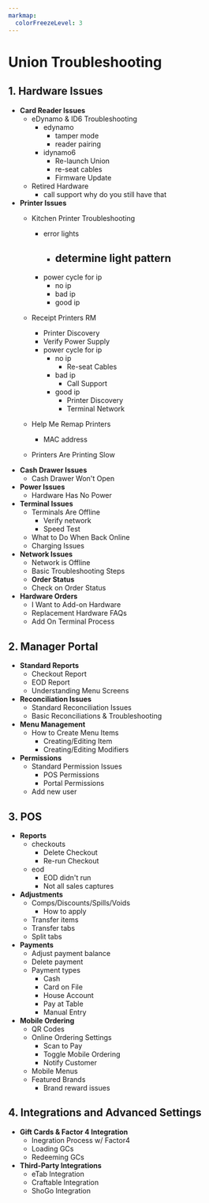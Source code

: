 ```yaml
---
markmap:
  colorFreezeLevel: 3
---
```


# Union Troubleshooting

## 1. Hardware Issues
- **Card Reader Issues**
  - eDynamo & ID6 Troubleshooting
      - edynamo
        - tamper mode
        - reader pairing
      - idynamo6
        - Re-launch Union
        - re-seat cables
        - Firmware Update
  - Retired Hardware
      - call support why do you still have that
- **Printer Issues**
  - Kitchen Printer Troubleshooting
     - error lights
        - determine light pattern
          - 
     - power cycle for ip
       - no ip
       - bad ip
       - good ip
  - Receipt Printers RM
      - Printer Discovery
      - Verify Power Supply
      - power cycle for ip
        - no ip
          - Re-seat Cables
        - bad ip
          - Call Support
        - good ip
          - Printer Discovery
          - Terminal Network
  - Help Me Remap Printers
    - MAC address
    
  - Printers Are Printing Slow
- **Cash Drawer Issues**
  - Cash Drawer Won't Open
- **Power Issues**
  - Hardware Has No Power
- **Terminal Issues**
  - Terminals Are Offline
    - Verify network
    - Speed Test
  - What to Do When Back Online
  - Charging Issues
- **Network Issues**
  - Network is Offline
  - Basic Troubleshooting Steps
  - **Order Status**
  - Check on Order Status
- **Hardware Orders**
  - I Want to Add-on Hardware
  - Replacement Hardware FAQs
  - Add On Terminal Process

## 2. Manager Portal
- **Standard Reports**
  - Checkout Report
  - EOD Report
  - Understanding Menu Screens
- **Reconciliation Issues**
  - Standard Reconciliation Issues
  - Basic Reconciliations & Troubleshooting
- **Menu Management**
  - How to Create Menu Items
    - Creating/Editing Item
    - Creating/Editing Modifiers
- **Permissions**
  - Standard Permission Issues
    - POS Permissions
    - Portal Permissions
  - Add new user
    
## 3. POS
- **Reports**
  - checkouts
    - Delete Checkout
    - Re-run Checkout
  - eod
    - EOD didn't run
    - Not all sales captures
- **Adjustments**
  - Comps/Discounts/Spills/Voids
    - How to apply
  - Transfer items
  - Transfer tabs
  - Split tabs
- **Payments**
  - Adjust payment balance
  - Delete payment
  - Payment types
    - Cash
    - Card on File
    - House Account
    - Pay at Table
    - Manual Entry
- **Mobile Ordering**
  - QR Codes
  - Online Ordering Settings
    - Scan to Pay
    - Toggle Mobile Ordering
    - Notify Customer
  - Mobile Menus
  - Featured Brands
    - Brand reward issues


## 4. Integrations and Advanced Settings
- **Gift Cards & Factor 4 Integration**
  - Inegration Process w/ Factor4
  - Loading GCs
  - Redeeming GCs
- **Third-Party Integrations**
  - eTab Integration
  - Craftable Integration
  - ShoGo Integration

